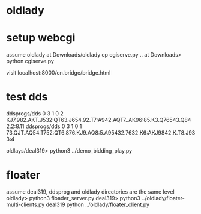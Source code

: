 # oldlady
# setup webcgi
assume oldlady at Downloads/oldlady
cp cgiserve.py ..
at Downloads> python cgiserve.py

visit localhost:8000/cn.bridge/bridge.html


# test dds
ddsprogs/dds 0 3 1 0 2 KJ7.982.AKT.J532:QT63.J654.92.T7:A942.AQT7..AK96:85.K3.Q76543.Q84 2.2:8.11
ddsprogs/dds 0 3 1 0 1 73.QJT.AQ54.T752:QT6.876.KJ9.AQ8:5.A95432.7632.K6:AKJ9842.K.T8.J93 3:4

oldlays/deal319> python3 ../demo_bidding_play.py

# floater
assume deal319, ddsprog and oldlady directories are the same level
oldlady> python3 floader_server.py
deal319> python3 ../oldlady/floater-multi-clients.py
deal319 python ../oldlady/floater_client.py

